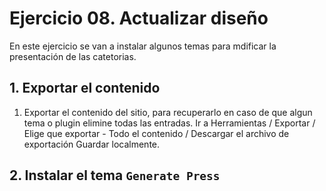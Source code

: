 # Ejercicio 08. Actualizar diseño
En este ejercicio se van a instalar algunos temas para mdificar la presentación de las catetorias.

## 1. Exportar el contenido
1. Exportar el contenido del sitio, para recuperarlo en caso de que algun tema o plugin elimine todas las entradas.
Ir a Herramientas / Exportar  / Elige que exportar - Todo el contenido  / Descargar el archivo de exportación
Guardar localmente.

## 2. Instalar el tema `Generate Press`




<!--stackedit_data:
eyJoaXN0b3J5IjpbMTAyNDQ3Mjk2MiwtMTYzMjg5MzAxNF19
-->